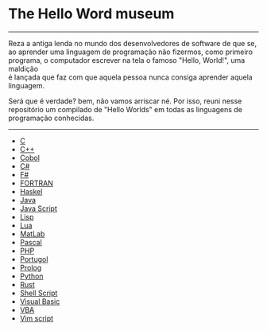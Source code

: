# The Hello Word museum

***

Reza a antiga lenda no mundo dos desenvolvedores de software
de que se, ao aprender uma linguagem de programação 
não fizermos, como primeiro programa, o computador 
escrever na tela o famoso "Hello, World!", uma maldição  
é lançada que faz com que aquela pessoa nunca consiga 
aprender aquela linguagem.
    
Será que é verdade? bem, não vamos arriscar né. Por isso, 
reuni nesse repositório um compilado de "Hello Worlds" 
em todas as linguagens de programação conhecidas.
    
***

* [C](https://github.com/gabrielfelipeassuncaodesouza/hello-world-museum/blob/main/content/HELLO.md#c)
* [C++](https://github.com/gabrielfelipeassuncaodesouza/hello-world-museum/blob/main/content/HELLO.md#c-1)
* [Cobol]()
* [C#]()
* [F#]()
* [FORTRAN]()
* [Haskel]()
* [Java](https://github.com/gabrielfelipeassuncaodesouza/hello-world-museum/blob/main/content/HELLO.md#java)
* [Java Script](https://github.com/gabrielfelipeassuncaodesouza/hello-world-museum/blob/main/content/HELLO.md#java-script)
* [Lisp]()
* [Lua]()
* [MatLab]()
* [Pascal]()
* [PHP]()
* [Portugol]()
* [Prolog]()
* [Python](https://github.com/gabrielfelipeassuncaodesouza/hello-world-museum/blob/main/content/HELLO.md#python)
* [Rust]()
* [Shell Script](https://github.com/gabrielfelipeassuncaodesouza/hello-world-museum/blob/main/content/HELLO.md#shell-script)
* [Visual Basic]()
* [VBA]()
* [Vim script]()
